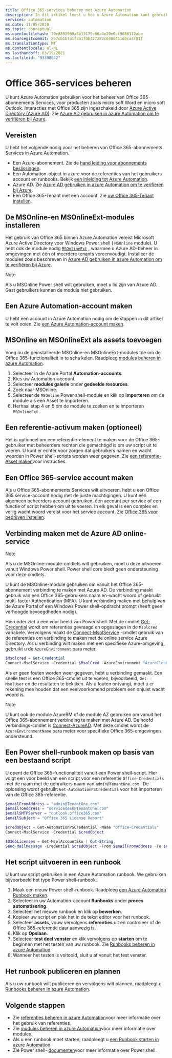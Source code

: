 ```yaml
---
title: Office 365-services beheren met Azure Automation
description: In dit artikel leest u hoe u Azure Automation kunt gebruiken om Office 365-abonnements services te beheren.
services: automation
ms.date: 11/05/2020
ms.topic: conceptual
ms.openlocfilehash: 70c8892969a3b13175c60a4e20e0cf9086112abe
ms.sourcegitcommit: 867cb1b7a1f3a1f0b427282c648d411d0ca4f81f
ms.translationtype: MT
ms.contentlocale: nl-NL
ms.lasthandoff: 03/19/2021
ms.locfileid: "93398042"
---
```

# <a name="manage-office-365-services"></a>Office 365-services beheren

U kunt Azure Automation gebruiken voor het beheer van Office 365-abonnements Services, voor producten zoals micro soft Word en micro soft Outlook. Interacties met Office 365 zijn ingeschakeld door [Azure Active Directory (Azure AD)](../active-directory/fundamentals/active-directory-whatis.md). Zie [Azure AD gebruiken in azure Automation om te verifiëren bij Azure](automation-use-azure-ad.md).

## <a name="prerequisites"></a>Vereisten

U hebt het volgende nodig voor het beheren van Office 365-abonnements Services in Azure Automation.

* Een Azure-abonnement. Zie de [hand leiding voor abonnements beslissingen](/azure/cloud-adoption-framework/decision-guides/subscriptions/).
* Een Automation-object in azure voor de referenties van het gebruikers account en runbooks. Bekijk [een inleiding tot Azure Automation](./automation-intro.md).
* Azure AD. Zie [Azure AD gebruiken in azure Automation om te verifiëren bij Azure](automation-use-azure-ad.md).
* Een Office 365-Tenant met een account. Zie [uw Office 365-Tenant instellen](/sharepoint/dev/spfx/set-up-your-developer-tenant).

## <a name="install-the-msonline-and-msonlineext-modules"></a>De MSOnline-en MSOnlineExt-modules installeren

Het gebruik van Office 365 binnen Azure Automation vereist Microsoft Azure Active Directory voor Windows Power shell ( `MSOnline` module). U hebt ook de module nodig [`MSOnlineExt`](https://www.powershellgallery.com/packages/MSOnlineExt/1.0.35) , waarmee u Azure AD-beheer in omgevingen met één of meerdere tenants vereenvoudigt. Installeer de modules zoals beschreven in [Azure AD gebruiken in azure Automation om te verifiëren bij Azure](automation-use-azure-ad.md).

>[!NOTE]
>Als u MSOnline Power shell wilt gebruiken, moet u lid zijn van Azure AD. Gast gebruikers kunnen de module niet gebruiken.

## <a name="create-an-azure-automation-account"></a>Een Azure Automation-account maken

U hebt een account in Azure Automation nodig om de stappen in dit artikel te volt ooien. Zie [een Azure Automation-account maken](automation-quickstart-create-account.md).
 
## <a name="add-msonline-and-msonlineext-as-assets"></a>MSOnline en MSOnlineExt als assets toevoegen

Voeg nu de geïnstalleerde MSOnline-en MSOnlineExt-modules toe om de Office 365-functionaliteit in te scha kelen. Raadpleeg [modules beheren in azure Automation](shared-resources/modules.md).

1. Selecteer in de Azure Portal **Automation-accounts**.
2. Kies uw Automation-account.
3. Selecteer **modules galerie** onder **gedeelde resources**.
4. Zoek naar MSOnline.
5. Selecteer de `MSOnline` Power shell-module en klik op **importeren** om de module als een Asset te importeren.
6. Herhaal stap 4 en 5 om de module te zoeken en te importeren `MSOnlineExt` .

## <a name="create-a-credential-asset-optional"></a>Een referentie-activum maken (optioneel)

Het is optioneel om een referentie-element te maken voor de Office 365-gebruiker met beheerders rechten die gemachtigd is om uw script uit te voeren. U kunt er echter voor zorgen dat gebruikers namen en wacht woorden in Power shell-scripts worden weer gegeven. Zie [een referentie-Asset maken](automation-use-azure-ad.md#create-a-credential-asset)voor instructies.

## <a name="create-an-office-365-service-account"></a>Een Office 365-service account maken

Als u Office 365-abonnements Services wilt uitvoeren, hebt u een Office 365 service-account nodig met de juiste machtigingen. U kunt één algemeen beheerders account gebruiken, één account per service of een functie of script hebben om uit te voeren. In elk geval is een complex en veilig wacht woord vereist voor het service account. Zie [Office 365 voor bedrijven instellen](/microsoft-365/admin/setup/setup).

## <a name="connect-to-the-azure-ad-online-service"></a>Verbinding maken met de Azure AD online-service

>[!NOTE]
>Als u de MSOnline-module-cmdlets wilt gebruiken, moet u deze uitvoeren vanuit Windows Power shell. Power shell core biedt geen ondersteuning voor deze cmdlets.

U kunt de MSOnline-module gebruiken om vanuit het Office 365-abonnement verbinding te maken met Azure AD. De verbinding maakt gebruik van een Office 365-gebruikers naam en-wacht woord of gebruikt multi-factor Authentication (MFA). U kunt verbinding maken met behulp van de Azure Portal of een Windows Power shell-opdracht prompt (heeft geen verhoogde bevoegdheden nodig).

Hieronder ziet u een voor beeld van Power shell. Met de cmdlet [Get-Credential](/powershell/module/microsoft.powershell.security/get-credential) wordt om referenties gevraagd en opgeslagen in de `Msolcred` variabele. Vervolgens maakt de [Connect-MsolService](/powershell/module/msonline/connect-msolservice) -cmdlet gebruik van de referenties om verbinding te maken met de online service Azure Directory. Als u verbinding wilt maken met een specifieke Azure-omgeving, gebruikt u de `AzureEnvironment` para meter.

```powershell
$Msolcred = Get-Credential
Connect-MsolService -Credential $MsolCred -AzureEnvironment "AzureCloud"
```

Als er geen fouten worden weer gegeven, hebt u verbinding gemaakt. Een snelle test is een Office 365-cmdlet uit te voeren, bijvoorbeeld, `Get-MsolUser` en de resultaten te bekijken. Als u fouten ontvangt, moet u er rekening mee houden dat een veelvoorkomend probleem een onjuist wacht woord is.

>[!NOTE]
>U kunt ook de module AzureRM of de module AZ gebruiken om vanuit het Office 365-abonnement verbinding te maken met Azure AD. De hoofd verbindings-cmdlet is [Connect-AzureAD](/powershell/module/azuread/connect-azuread). Met deze cmdlet wordt de `AzureEnvironmentName` para meter voor specifieke Office 365-omgevingen ondersteund.

## <a name="create-a-powershell-runbook-from-an-existing-script"></a>Een Power shell-runbook maken op basis van een bestaand script

U opent de Office 365-functionaliteit vanuit een Power shell-script. Hier volgt een voor beeld van een script voor een referentie `Office-Credentials` met de naam met de gebruikers naam van `admin@TenantOne.com` . De oplossing wordt gebruikt `Get-AutomationPSCredential` voor het importeren van de Office 365-referentie.

```powershell
$emailFromAddress = "admin@TenantOne.com"
$emailToAddress = "servicedesk@TenantOne.com"
$emailSMTPServer = "outlook.office365.com"
$emailSubject = "Office 365 License Report"

$credObject = Get-AutomationPSCredential -Name "Office-Credentials"
Connect-MsolService -Credential $credObject

$O365Licenses = Get-MsolAccountSku | Out-String
Send-MailMessage -Credential $credObject -From $emailFromAddress -To $emailToAddress -Subject $emailSubject -Body $O365Licenses -SmtpServer $emailSMTPServer -UseSSL
```

## <a name="run-the-script-in-a-runbook"></a>Het script uitvoeren in een runbook

U kunt uw script gebruiken in een Azure Automation runbook. We gebruiken bijvoorbeeld het type Power shell-runbook.

1. Maak een nieuw Power shell-runbook. Raadpleeg [een Azure Automation Runbook maken](./automation-quickstart-create-runbook.md).
2. Selecteer in uw Automation-account **Runbooks** onder **proces automatisering**.
3. Selecteer het nieuwe runbook en klik op **bewerken**.
4. Kopieer uw script en plak het in de tekst editor voor het runbook.
5. Selecteer **assets**, vouw vervolgens **referenties** uit en controleer of de Office 365-referentie daar aanwezig is.
6. Klik op **Opslaan**.
7. Selecteer **test deel venster** en klik vervolgens op **starten** om te beginnen met het testen van uw runbook. Zie [Runbooks beheren in azure Automation](./manage-runbooks.md).
8. Wanneer het testen is voltooid, sluit u af vanuit het test venster.

## <a name="publish-and-schedule-the-runbook"></a>Het runbook publiceren en plannen

Als u uw runbook wilt publiceren en vervolgens wilt plannen, raadpleegt u [Runbooks beheren in azure Automation](./manage-runbooks.md).

## <a name="next-steps"></a>Volgende stappen

* Zie [referenties beheren in azure Automation](shared-resources/credentials.md)voor meer informatie over het gebruik van referenties.
* Zie [modules beheren in azure Automation](shared-resources/modules.md)voor meer informatie over modules.
* Als u een runbook moet starten, raadpleegt u [een Runbook starten in azure Automation](start-runbooks.md).
* Zie Power shell- [documenten](/powershell/scripting/overview)voor meer informatie over Power shell.
